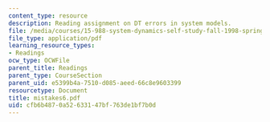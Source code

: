 ```yaml
---
content_type: resource
description: Reading assignment on DT errors in system models.
file: /media/courses/15-988-system-dynamics-self-study-fall-1998-spring-1999/cfb6b4870a52633147bf763de1bf7b0d_mistakes6.pdf
file_type: application/pdf
learning_resource_types:
- Readings
ocw_type: OCWFile
parent_title: Readings
parent_type: CourseSection
parent_uid: e5399b4a-7510-d085-aeed-66c8e9603399
resourcetype: Document
title: mistakes6.pdf
uid: cfb6b487-0a52-6331-47bf-763de1bf7b0d
---
```


